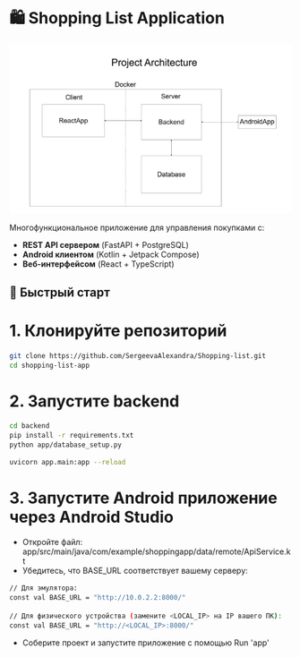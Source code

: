 # 🛍️ Shopping List Application

![Project Architecture](architecture.jpg) 

Многофункциональное приложение для управления покупками с:
- **REST API сервером** (FastAPI + PostgreSQL)
- **Android клиентом** (Kotlin + Jetpack Compose)
- **Веб-интерфейсом** (React + TypeScript)

## 🚀 Быстрый старт

# 1. Клонируйте репозиторий

```bash
git clone https://github.com/SergeevaAlexandra/Shopping-list.git
cd shopping-list-app
```

# 2. Запустите backend
```bash
cd backend
pip install -r requirements.txt
python app/database_setup.py
```

```bash
uvicorn app.main:app --reload
```

# 3. Запустите Android приложение через Android Studio

- Откройте файл: app/src/main/java/com/example/shoppingapp/data/remote/ApiService.kt
- Убедитесь, что BASE_URL соответствует вашему серверу:

```bash
// Для эмулятора:
const val BASE_URL = "http://10.0.2.2:8000/"

// Для физического устройства (замените <LOCAL_IP> на IP вашего ПК):
const val BASE_URL = "http://<LOCAL_IP>:8000/"
```

- Соберите проект и запустите приложение с помощью Run 'app'